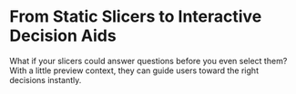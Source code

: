 # From Static Slicers to Interactive Decision Aids

What if your slicers could answer questions before you even select them? With a little preview context, they can guide users toward the right decisions instantly.